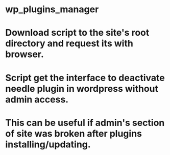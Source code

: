 # wp_plugins_manager
# Download script to the site's root directory and request its with browser.
# Script get the interface to deactivate needle plugin in wordpress without admin access.
# This can be useful if admin's section of site was broken after plugins installing/updating.
